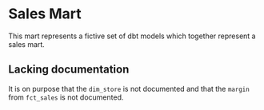 # Sales Mart

This mart represents a fictive set of dbt models which together represent a sales mart.

## Lacking documentation
It is on purpose that the `dim_store` is not documented and that the `margin` from `fct_sales` is not documented.